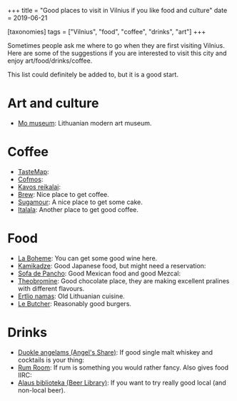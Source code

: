 +++
title = "Good places to visit in Vilnius if you like food and culture"
date = 2019-06-21

[taxonomies]
tags = ["Vilnius", "food", "coffee", "drinks", "art"]
+++

Sometimes people ask me where to go when they are first visiting Vilnius.
Here are some of the suggestions if you are interested to visit this city and
enjoy art/food/drinks/coffee.

This list could definitely be added to, but it is a good start.

# Art and culture

- [Mo museum](https://goo.gl/maps/vyqD8d7AhMw):  Lithuanian modern art museum.

# Coffee

- [TasteMap](https://goo.gl/maps/ey9JRYnxDwdc8eZ6A):
- [Cofmos](https://goo.gl/maps/nYB75GMwbUa3f73U7):
- [Kavos reikalai](https://goo.gl/maps/aWgFXCKrdD9HjFzv8):
- [Brew](https://goo.gl/maps/nm6NdDKpAjD2):  Nice place to get coffee.
- [Sugamour](https://goo.gl/maps/yoF1zysmeDQ2):  A nice place to get some cake.
- [Italala](https://goo.gl/maps/Cjm815fuBFM2):  Another place to get good coffee.

# Food

- [La Boheme](https://goo.gl/maps/PWtwvDHxqLB2):  You can get some good wine here.
- [Kamikadze](https://goo.gl/maps/FkYfppUpJ552):  Good Japanese food, but might need a reservation:
- [Sofa de Pancho](https://goo.gl/maps/xmrL4qAMV6M2):  Good Mexican food and good Mezcal:
- [Theobromine](https://goo.gl/maps/QkWaRP6Foym):  Good chocolate place, they are making excellent pralines with different flavours.
- [Ertlio namas](https://goo.gl/maps/Nqvjp6X8zLA2):  Old Lithuanian cuisine.
- [Le Butcher](https://goo.gl/maps/RCZBQD9Suaq):  Reasonably good burgers.

# Drinks

- [Duokle angelams (Angel's Share)](https://goo.gl/maps/yHiKjA4FPFK2):  If good single malt whiskey and cocktails is your thing:
- [Rum Room](https://goo.gl/maps/ypGr3nwXqVN2):  If rum is something you would rather fancy. Also gives food IIRC:
- [Alaus biblioteka (Beer Library)](https://goo.gl/maps/qY1jMAmCvrp):  If you want to try really good local (and non-local beer).
